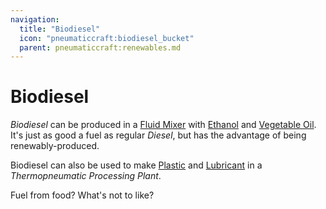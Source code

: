 ```yaml
---
navigation:
  title: "Biodiesel"
  icon: "pneumaticcraft:biodiesel_bucket"
  parent: pneumaticcraft:renewables.md
---
```


# Biodiesel

*Biodiesel* can be produced in a [Fluid Mixer](../fluid_mixer.md) with [Ethanol](./ethanol.md) and [Vegetable Oil](./vegetable_oil.md). It's just as good a fuel as regular *Diesel*, but has the advantage of being renewably-produced.

Biodiesel can also be used to make [Plastic](../plastic.md) and [Lubricant](../lubricant.md) in a *Thermopneumatic Processing Plant*.

<ItemImage id="pneumaticcraft:biodiesel_bucket" />

Fuel from food? What's not to like?

